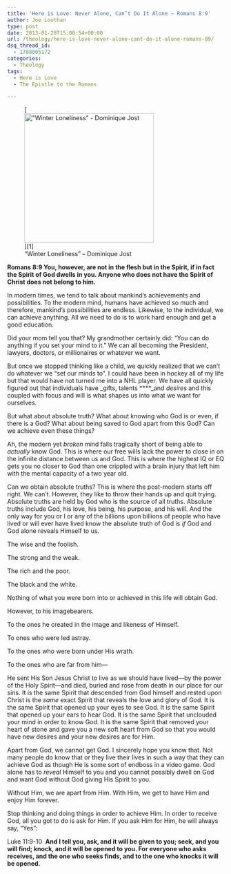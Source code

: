 ```yaml
---
title: 'Here is Love: Never Alone, Can’t Do It Alone – Romans 8:9'
author: Joe Louthan
type: post
date: 2013-01-28T15:00:54+00:00
url: /theology/here-is-love-never-alone-cant-do-it-alone-romans-89/
dsq_thread_id:
  - 1788005172
categories:
  - Theology
tags:
  - Here is Love
  - The Epistle to the Romans

---
```

<figure id="attachment_1767" style="width: 300px" class="wp-caption alignright">[<img class="size-medium wp-image-1767" src="https://i2.wp.com/theologic.us/wp-content/uploads/2013/01/winter.loneliness.jpg?resize=300%2C300" alt="&quot;Winter Loneliness&quot; - Dominique Jost" width="300" height="300" srcset="https://i2.wp.com/theologic.us/wp-content/uploads/2013/01/winter.loneliness.jpg?resize=300%2C300 300w, https://i2.wp.com/theologic.us/wp-content/uploads/2013/01/winter.loneliness.jpg?resize=150%2C150 150w, https://i2.wp.com/theologic.us/wp-content/uploads/2013/01/winter.loneliness.jpg?w=640 640w" sizes="(max-width: 300px) 100vw, 300px" data-recalc-dims="1" />][1]<figcaption class="wp-caption-text">&#8220;Winter Loneliness&#8221; &#8211; Dominique Jost</figcaption></figure>

**Romans 8:9 You, however, are not in the flesh but in the Spirit, if in fact the Spirit of God dwells in you. Anyone who does not have the Spirit of Christ does not belong to him.**

In modern times, we tend to talk about mankind’s achievements and possibilities. To the modern mind, humans have achieved so much and therefore, mankind’s possibilities are endless. Likewise, to the individual, we can achieve anything. All we need to do is to work hard enough and get a good education.

Did your mom tell you that? My grandmother certainly did: “You can do anything if you set your mind to it.” We can all becoming the President, lawyers, doctors, or millionaires or whatever we want.

But once we stopped thinking like a child, we quickly realized that we can’t do whatever we “set our minds to”. I could have been in hockey all of my life but that would have not turned me into a NHL player. We have all quickly figured out that individuals have _gifts, talents ****_and _desires_ and this coupled with focus and will is what shapes us into what we want for ourselves.

But what about absolute truth? What about knowing who God is or even, if there is a God? What about being saved to God apart from this God? Can we achieve even these things?

Ah, the modern yet _broken_ mind falls tragically short of being able to _actually_ know God. This is where our free wills lack the power to close in on the infinite distance between us and God. This is where the highest IQ or EQ gets you no closer to God than one crippled with a brain injury that left him with the mental capacity of a two year old.

Can we obtain absolute truths? This is where the post-modern starts off right. We can’t. However, they like to throw their hands up and quit trying. Absolute truths are held by God who is the source of all truths. Absolute truths include God, his love, his being, his purpose, and his will. And the only way for you or I or any of the billions upon billions of people who have lived or will ever have lived know the absolute truth of God is _if_ God and God alone reveals Himself to us.

The wise and the foolish.
  
The strong and the weak.
  
The rich and the poor.
  
The black and the white.
  
Nothing of what you were born into or achieved in this life will obtain God.

However, to his imagebearers.
  
To the ones he created in the image and likeness of Himself.
  
To ones who were led astray.
  
To the ones who were born under His wrath.
  
To the ones who are far from him—

He sent His Son Jesus Christ to live as we should have lived—by the power of the Holy Spirit—and died, buried and rose from death in our place for our sins. It is the same Spirit that descended from God himself and rested upon Christ is the _same_ exact Spirit that reveals the love and glory of God. It is the same Spirit that opened up your eyes to see God. It is the same Spirit that opened up your ears to hear God. It is the same Spirit that unclouded your mind in order to know God. It is the same Spirit that removed your heart of stone and gave you a new soft heart from God so that you would have new desires and your new desires are for Him.

Apart from God, we cannot get God. I sincerely hope you know that. Not many people do know that or they live their lives in such a way that they can achieve God as though He is some sort of endboss in a video game. God alone has to _reveal_ Himself to you and you cannot possibly dwell on God and want God without God giving His Spirit to you.

Without Him, we are apart from Him. With Him, we get to have Him and enjoy Him forever.

Stop thinking and doing things in order to achieve Him. In order to receive God, all you got to do is ask for Him. If you ask Him for Him, he will always say, “Yes”:

Luke 11:9-10  **And I tell you, ask, and it will be given to you; seek, and you will find; knock, and it will be opened to you. For everyone who asks receives, and the one who seeks finds, and to the one who knocks it will be opened.**

 [1]: https://i2.wp.com/theologic.us/wp-content/uploads/2013/01/winter.loneliness.jpg